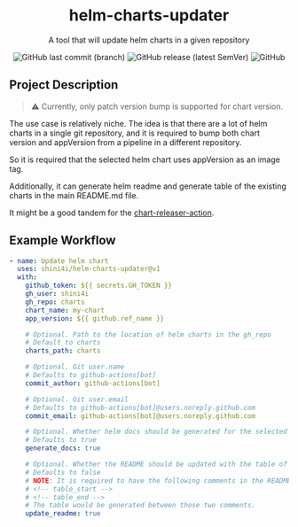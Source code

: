 <div align="center">

# helm-charts-updater

A tool that will update helm charts in a given repository

![GitHub last commit (branch)](https://img.shields.io/github/last-commit/shini4i/helm-charts-updater/main?style=plastic)
![GitHub release (latest SemVer)](https://img.shields.io/github/v/release/shini4i/helm-charts-updater?style=plastic)
![GitHub](https://img.shields.io/github/license/shini4i/helm-charts-updater?style=plastic)

</div>

## Project Description

> :warning: Currently, only patch version bump is supported for chart version.

The use case is relatively niche. The idea is that there are a lot of helm charts in a single git
repository, and it is required to bump both chart version and appVersion from a pipeline in a different repository.

So it is required that the selected helm chart uses appVersion as an image tag.

Additionally, it can generate helm readme and generate table of the existing charts in the main README.md file.

It might be a good tandem for the [chart-releaser-action](https://github.com/helm/chart-releaser-action).

## Example Workflow

```yaml
- name: Update helm chart
  uses: shini4i/helm-charts-updater@v1
  with:
    github_token: ${{ secrets.GH_TOKEN }}
    gh_user: shini4i
    gh_repo: charts
    chart_name: my-chart
    app_version: ${{ github.ref_name }}

    # Optional. Path to the location of helm charts in the gh_repo
    # Default to charts
    charts_path: charts

    # Optional. Git user.name
    # Defaults to github-actions[bot]
    commit_author: github-actions[bot]

    # Optional. Git user.email
    # Defaults to github-actions[bot]@users.noreply.github.com
    commit_email: github-actions[bot]@users.noreply.github.com

    # Optional. Whether helm docs should be generated for the selected chart.
    # Defaults to true
    generate_docs: true

    # Optional. Whether the README should be updated with the table of existing charts.
    # Defaults to false
    # NOTE: It is required to have the following comments in the README.md file:
    # <!-- table_start -->
    # <!-- table_end -->
    # The table would be generated between those two comments.
    update_readme: true
```
